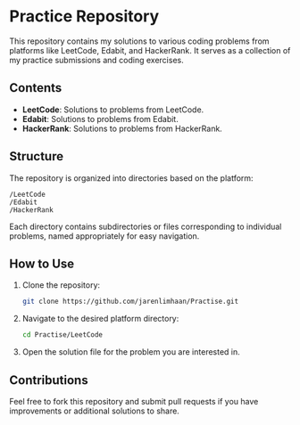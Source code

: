 # Practice Repository

This repository contains my solutions to various coding problems from platforms like LeetCode, Edabit, and HackerRank. It serves as a collection of my practice submissions and coding exercises.

## Contents

- **LeetCode**: Solutions to problems from LeetCode.
- **Edabit**: Solutions to problems from Edabit.
- **HackerRank**: Solutions to problems from HackerRank.

## Structure

The repository is organized into directories based on the platform:

```
/LeetCode
/Edabit
/HackerRank
```

Each directory contains subdirectories or files corresponding to individual problems, named appropriately for easy navigation.

## How to Use

1. Clone the repository:
    ```bash
    git clone https://github.com/jarenlimhaan/Practise.git
    ```
2. Navigate to the desired platform directory:
    ```bash
    cd Practise/LeetCode
    ```
3. Open the solution file for the problem you are interested in.

## Contributions

Feel free to fork this repository and submit pull requests if you have improvements or additional solutions to share.
